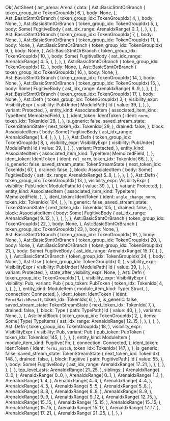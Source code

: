 Ok(
    AstSheet {
        ast_arena: Arena {
            data: [
                Ast::BasicStmtOrBranch {
                    token_group_idx: TokenGroupIdx(
                        6,
                    ),
                    body: None,
                },
                Ast::BasicStmtOrBranch {
                    token_group_idx: TokenGroupIdx(
                        4,
                    ),
                    body: None,
                },
                Ast::BasicStmtOrBranch {
                    token_group_idx: TokenGroupIdx(
                        5,
                    ),
                    body: Some(
                        FugitiveBody {
                            ast_idx_range: ArenaIdxRange(
                                0..1,
                            ),
                        },
                    ),
                },
                Ast::BasicStmtOrBranch {
                    token_group_idx: TokenGroupIdx(
                        7,
                    ),
                    body: None,
                },
                Ast::BasicStmtOrBranch {
                    token_group_idx: TokenGroupIdx(
                        11,
                    ),
                    body: None,
                },
                Ast::BasicStmtOrBranch {
                    token_group_idx: TokenGroupIdx(
                        9,
                    ),
                    body: None,
                },
                Ast::BasicStmtOrBranch {
                    token_group_idx: TokenGroupIdx(
                        10,
                    ),
                    body: Some(
                        FugitiveBody {
                            ast_idx_range: ArenaIdxRange(
                                4..5,
                            ),
                        },
                    ),
                },
                Ast::BasicStmtOrBranch {
                    token_group_idx: TokenGroupIdx(
                        12,
                    ),
                    body: None,
                },
                Ast::BasicStmtOrBranch {
                    token_group_idx: TokenGroupIdx(
                        16,
                    ),
                    body: None,
                },
                Ast::BasicStmtOrBranch {
                    token_group_idx: TokenGroupIdx(
                        14,
                    ),
                    body: None,
                },
                Ast::BasicStmtOrBranch {
                    token_group_idx: TokenGroupIdx(
                        15,
                    ),
                    body: Some(
                        FugitiveBody {
                            ast_idx_range: ArenaIdxRange(
                                8..9,
                            ),
                        },
                    ),
                },
                Ast::BasicStmtOrBranch {
                    token_group_idx: TokenGroupIdx(
                        17,
                    ),
                    body: None,
                },
                Ast::Defn {
                    token_group_idx: TokenGroupIdx(
                        3,
                    ),
                    visibility_expr: VisibilityExpr {
                        visibility: PubUnder(
                            ModulePath(
                                Id {
                                    value: 39,
                                },
                            ),
                        ),
                        variant: Protected,
                    },
                    entity_kind: AssociatedItem {
                        associated_item_kind: TypeItem(
                            MemoizedField,
                        ),
                    },
                    ident_token: IdentToken {
                        ident: `norm`,
                        token_idx: TokenIdx(
                            28,
                        ),
                    },
                    is_generic: false,
                    saved_stream_state: TokenStreamState {
                        next_token_idx: TokenIdx(
                            29,
                        ),
                        drained: false,
                    },
                    block: AssociatedItem {
                        body: Some(
                            FugitiveBody {
                                ast_idx_range: ArenaIdxRange(
                                    1..4,
                                ),
                            },
                        ),
                    },
                },
                Ast::Defn {
                    token_group_idx: TokenGroupIdx(
                        8,
                    ),
                    visibility_expr: VisibilityExpr {
                        visibility: PubUnder(
                            ModulePath(
                                Id {
                                    value: 39,
                                },
                            ),
                        ),
                        variant: Protected,
                    },
                    entity_kind: AssociatedItem {
                        associated_item_kind: TypeItem(
                            MemoizedField,
                        ),
                    },
                    ident_token: IdentToken {
                        ident: `rel_norm`,
                        token_idx: TokenIdx(
                            66,
                        ),
                    },
                    is_generic: false,
                    saved_stream_state: TokenStreamState {
                        next_token_idx: TokenIdx(
                            67,
                        ),
                        drained: false,
                    },
                    block: AssociatedItem {
                        body: Some(
                            FugitiveBody {
                                ast_idx_range: ArenaIdxRange(
                                    5..8,
                                ),
                            },
                        ),
                    },
                },
                Ast::Defn {
                    token_group_idx: TokenGroupIdx(
                        13,
                    ),
                    visibility_expr: VisibilityExpr {
                        visibility: PubUnder(
                            ModulePath(
                                Id {
                                    value: 39,
                                },
                            ),
                        ),
                        variant: Protected,
                    },
                    entity_kind: AssociatedItem {
                        associated_item_kind: TypeItem(
                            MemoizedField,
                        ),
                    },
                    ident_token: IdentToken {
                        ident: `angle_change_norm`,
                        token_idx: TokenIdx(
                            104,
                        ),
                    },
                    is_generic: false,
                    saved_stream_state: TokenStreamState {
                        next_token_idx: TokenIdx(
                            105,
                        ),
                        drained: false,
                    },
                    block: AssociatedItem {
                        body: Some(
                            FugitiveBody {
                                ast_idx_range: ArenaIdxRange(
                                    9..12,
                                ),
                            },
                        ),
                    },
                },
                Ast::BasicStmtOrBranch {
                    token_group_idx: TokenGroupIdx(
                        22,
                    ),
                    body: None,
                },
                Ast::BasicStmtOrBranch {
                    token_group_idx: TokenGroupIdx(
                        23,
                    ),
                    body: None,
                },
                Ast::BasicStmtOrBranch {
                    token_group_idx: TokenGroupIdx(
                        19,
                    ),
                    body: None,
                },
                Ast::BasicStmtOrBranch {
                    token_group_idx: TokenGroupIdx(
                        20,
                    ),
                    body: None,
                },
                Ast::BasicStmtOrBranch {
                    token_group_idx: TokenGroupIdx(
                        21,
                    ),
                    body: Some(
                        FugitiveBody {
                            ast_idx_range: ArenaIdxRange(
                                15..17,
                            ),
                        },
                    ),
                },
                Ast::BasicStmtOrBranch {
                    token_group_idx: TokenGroupIdx(
                        24,
                    ),
                    body: None,
                },
                Ast::Use {
                    token_group_idx: TokenGroupIdx(
                        0,
                    ),
                    visibility_expr: VisibilityExpr {
                        visibility: PubUnder(
                            ModulePath(
                                Id {
                                    value: 39,
                                },
                            ),
                        ),
                        variant: Protected,
                    },
                    state_after_visibility_expr: None,
                },
                Ast::Defn {
                    token_group_idx: TokenGroupIdx(
                        1,
                    ),
                    visibility_expr: VisibilityExpr {
                        visibility: Pub,
                        variant: Pub {
                            pub_token: PubToken {
                                token_idx: TokenIdx(
                                    4,
                                ),
                            },
                        },
                    },
                    entity_kind: ModuleItem {
                        module_item_kind: Type(
                            Struct,
                        ),
                        connection: Connected,
                    },
                    ident_token: IdentToken {
                        ident: `FermiMatchResult`,
                        token_idx: TokenIdx(
                            6,
                        ),
                    },
                    is_generic: false,
                    saved_stream_state: TokenStreamState {
                        next_token_idx: TokenIdx(
                            7,
                        ),
                        drained: false,
                    },
                    block: Type {
                        path: TypePath(
                            Id {
                                value: 40,
                            },
                        ),
                        variants: None,
                    },
                },
                Ast::ImplBlock {
                    token_group_idx: TokenGroupIdx(
                        2,
                    ),
                    items: Some(
                        Type(
                            TypeItems {
                                ast_idx_range: ArenaIdxRange(
                                    12..15,
                                ),
                            },
                        ),
                    ),
                },
                Ast::Defn {
                    token_group_idx: TokenGroupIdx(
                        18,
                    ),
                    visibility_expr: VisibilityExpr {
                        visibility: Pub,
                        variant: Pub {
                            pub_token: PubToken {
                                token_idx: TokenIdx(
                                    145,
                                ),
                            },
                        },
                    },
                    entity_kind: ModuleItem {
                        module_item_kind: Fugitive(
                            Fn,
                        ),
                        connection: Connected,
                    },
                    ident_token: IdentToken {
                        ident: `fermi_match`,
                        token_idx: TokenIdx(
                            147,
                        ),
                    },
                    is_generic: false,
                    saved_stream_state: TokenStreamState {
                        next_token_idx: TokenIdx(
                            148,
                        ),
                        drained: false,
                    },
                    block: Fugitive {
                        path: FugitivePath(
                            Id {
                                value: 55,
                            },
                        ),
                        body: Some(
                            FugitiveBody {
                                ast_idx_range: ArenaIdxRange(
                                    17..21,
                                ),
                            },
                        ),
                    },
                },
            ],
        },
        top_level_asts: ArenaIdxRange(
            21..25,
        ),
        siblings: [
            ArenaIdxRange(
                0..0,
            ),
            ArenaIdxRange(
                0..0,
            ),
            ArenaIdxRange(
                0..1,
            ),
            ArenaIdxRange(
                1..1,
            ),
            ArenaIdxRange(
                1..4,
            ),
            ArenaIdxRange(
                4..4,
            ),
            ArenaIdxRange(
                4..4,
            ),
            ArenaIdxRange(
                4..5,
            ),
            ArenaIdxRange(
                5..5,
            ),
            ArenaIdxRange(
                5..8,
            ),
            ArenaIdxRange(
                8..8,
            ),
            ArenaIdxRange(
                8..8,
            ),
            ArenaIdxRange(
                8..9,
            ),
            ArenaIdxRange(
                9..9,
            ),
            ArenaIdxRange(
                9..12,
            ),
            ArenaIdxRange(
                12..15,
            ),
            ArenaIdxRange(
                15..15,
            ),
            ArenaIdxRange(
                15..15,
            ),
            ArenaIdxRange(
                15..15,
            ),
            ArenaIdxRange(
                15..15,
            ),
            ArenaIdxRange(
                15..17,
            ),
            ArenaIdxRange(
                17..17,
            ),
            ArenaIdxRange(
                17..21,
            ),
            ArenaIdxRange(
                21..25,
            ),
        ],
    },
)